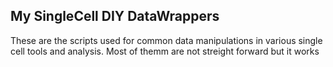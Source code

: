 ## My SingleCell DIY DataWrappers
These are the scripts used for common data manipulations in various single cell tools and analysis. Most of themm are not streight forward but it works
